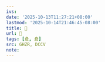 ```yaml
---
ivs:
date: '2025-10-13T11:27:21+08:00'
lastmod: '2025-10-14T21:46:45-08:00'
title: 󰗈
url: 󰗈
tags: [倉, 倉]
src: GHZR, DCCV
note:
---
```

